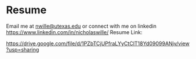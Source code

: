 # Resume
Email me at nwille@utexas.edu or connect with me on linkedin https://www.linkedin.com/in/nicholaswille/
Resume Link:


https://drive.google.com/file/d/1PZbTCjUPfraLYyCtClT18Yd09099ANjv/view?usp=sharing
